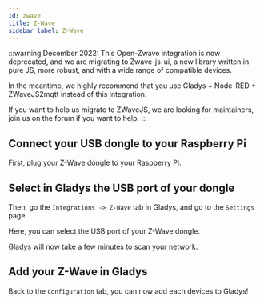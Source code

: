 ```yaml
---
id: zwave
title: Z-Wave
sidebar_label: Z-Wave
---
```


:::warning
December 2022: This Open-Zwave integration is now deprecated, and we are migrating to Zwave-js-ui, a new library written in pure JS, more robust, and with a wide range of compatible devices.

In the meantime, we highly recommend that you use Gladys + Node-RED + ZWaveJS2mqtt instead of this integration.

If you want to help us migrate to ZWaveJS, we are looking for maintainers, join us on the forum if you want to help.
:::

## Connect your USB dongle to your Raspberry Pi

First, plug your Z-Wave dongle to your Raspberry Pi.

## Select in Gladys the USB port of your dongle

Then, go the `Integrations -> Z-Wave` tab in Gladys, and go to the `Settings` page.

Here, you can select the USB port of your Z-Wave dongle.

Gladys will now take a few minutes to scan your network.

## Add your Z-Wave in Gladys

Back to the `Configuration` tab, you can now add each devices to Gladys!
